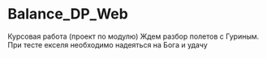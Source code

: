 # Balance_DP_Web
Курсовая работа (проект по модулю)
Ждем разбор полетов с Гуриным.
При тесте екселя необходимо надеяться на Бога и удачу
